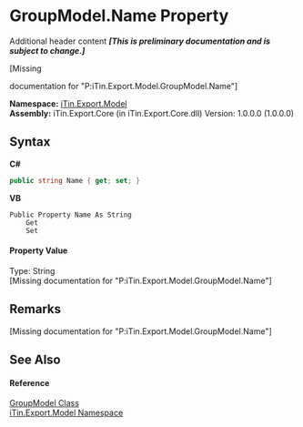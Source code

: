 # GroupModel.Name Property 
Additional header content _**\[This is preliminary documentation and is subject to change.\]**_

\[Missing <summary> documentation for "P:iTin.Export.Model.GroupModel.Name"\]

**Namespace:**&nbsp;<a href="ef57ffcc-e95e-b212-5a46-9aa6f5a3511f">iTin.Export.Model</a><br />**Assembly:**&nbsp;iTin.Export.Core (in iTin.Export.Core.dll) Version: 1.0.0.0 (1.0.0.0)

## Syntax

**C#**<br />
``` C#
public string Name { get; set; }
```

**VB**<br />
``` VB
Public Property Name As String
	Get
	Set
```


#### Property Value
Type: String<br />\[Missing <value> documentation for "P:iTin.Export.Model.GroupModel.Name"\]

## Remarks
\[Missing <remarks> documentation for "P:iTin.Export.Model.GroupModel.Name"\]

## See Also


#### Reference
<a href="5a8dbd7f-d5ce-e476-b2ce-60978bcdb4a0">GroupModel Class</a><br /><a href="ef57ffcc-e95e-b212-5a46-9aa6f5a3511f">iTin.Export.Model Namespace</a><br />
